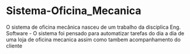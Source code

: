# Sistema-Oficina_Mecanica
O sistema de oficina mecânica nasceu de um trabalho da disciplica Eng. Software - O sistema foi pensado para automatizar tarefas do dia a dia de uma loja de oficina mecanica assim como tambem acompanhamento do cliente
